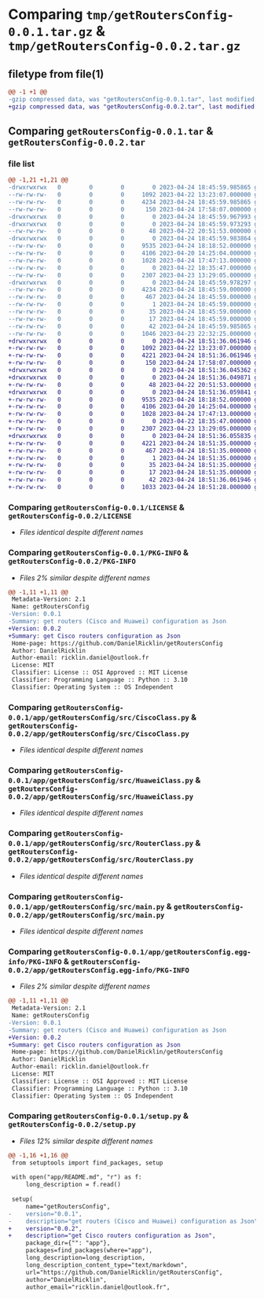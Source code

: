 # Comparing `tmp/getRoutersConfig-0.0.1.tar.gz` & `tmp/getRoutersConfig-0.0.2.tar.gz`

## filetype from file(1)

```diff
@@ -1 +1 @@
-gzip compressed data, was "getRoutersConfig-0.0.1.tar", last modified: Mon Apr 24 18:45:59 2023, max compression
+gzip compressed data, was "getRoutersConfig-0.0.2.tar", last modified: Mon Apr 24 18:51:36 2023, max compression
```

## Comparing `getRoutersConfig-0.0.1.tar` & `getRoutersConfig-0.0.2.tar`

### file list

```diff
@@ -1,21 +1,21 @@
-drwxrwxrwx   0        0        0        0 2023-04-24 18:45:59.985865 getRoutersConfig-0.0.1/
--rw-rw-rw-   0        0        0     1092 2023-04-22 13:23:07.000000 getRoutersConfig-0.0.1/LICENSE
--rw-rw-rw-   0        0        0     4234 2023-04-24 18:45:59.985865 getRoutersConfig-0.0.1/PKG-INFO
--rw-rw-rw-   0        0        0      150 2023-04-24 17:58:07.000000 getRoutersConfig-0.0.1/README.md
-drwxrwxrwx   0        0        0        0 2023-04-24 18:45:59.967993 getRoutersConfig-0.0.1/app/
-drwxrwxrwx   0        0        0        0 2023-04-24 18:45:59.973293 getRoutersConfig-0.0.1/app/getRoutersConfig/
--rw-rw-rw-   0        0        0       48 2023-04-22 20:51:53.000000 getRoutersConfig-0.0.1/app/getRoutersConfig/__init__.py
-drwxrwxrwx   0        0        0        0 2023-04-24 18:45:59.983864 getRoutersConfig-0.0.1/app/getRoutersConfig/src/
--rw-rw-rw-   0        0        0     9535 2023-04-24 18:18:52.000000 getRoutersConfig-0.0.1/app/getRoutersConfig/src/CiscoClass.py
--rw-rw-rw-   0        0        0     4106 2023-04-20 14:25:04.000000 getRoutersConfig-0.0.1/app/getRoutersConfig/src/HuaweiClass.py
--rw-rw-rw-   0        0        0     1028 2023-04-24 17:47:13.000000 getRoutersConfig-0.0.1/app/getRoutersConfig/src/RouterClass.py
--rw-rw-rw-   0        0        0        0 2023-04-22 18:35:47.000000 getRoutersConfig-0.0.1/app/getRoutersConfig/src/__init__.py
--rw-rw-rw-   0        0        0     2307 2023-04-23 13:29:05.000000 getRoutersConfig-0.0.1/app/getRoutersConfig/src/main.py
-drwxrwxrwx   0        0        0        0 2023-04-24 18:45:59.978297 getRoutersConfig-0.0.1/app/getRoutersConfig.egg-info/
--rw-rw-rw-   0        0        0     4234 2023-04-24 18:45:59.000000 getRoutersConfig-0.0.1/app/getRoutersConfig.egg-info/PKG-INFO
--rw-rw-rw-   0        0        0      467 2023-04-24 18:45:59.000000 getRoutersConfig-0.0.1/app/getRoutersConfig.egg-info/SOURCES.txt
--rw-rw-rw-   0        0        0        1 2023-04-24 18:45:59.000000 getRoutersConfig-0.0.1/app/getRoutersConfig.egg-info/dependency_links.txt
--rw-rw-rw-   0        0        0       35 2023-04-24 18:45:59.000000 getRoutersConfig-0.0.1/app/getRoutersConfig.egg-info/requires.txt
--rw-rw-rw-   0        0        0       17 2023-04-24 18:45:59.000000 getRoutersConfig-0.0.1/app/getRoutersConfig.egg-info/top_level.txt
--rw-rw-rw-   0        0        0       42 2023-04-24 18:45:59.985865 getRoutersConfig-0.0.1/setup.cfg
--rw-rw-rw-   0        0        0     1046 2023-04-23 22:32:25.000000 getRoutersConfig-0.0.1/setup.py
+drwxrwxrwx   0        0        0        0 2023-04-24 18:51:36.061946 getRoutersConfig-0.0.2/
+-rw-rw-rw-   0        0        0     1092 2023-04-22 13:23:07.000000 getRoutersConfig-0.0.2/LICENSE
+-rw-rw-rw-   0        0        0     4221 2023-04-24 18:51:36.061946 getRoutersConfig-0.0.2/PKG-INFO
+-rw-rw-rw-   0        0        0      150 2023-04-24 17:58:07.000000 getRoutersConfig-0.0.2/README.md
+drwxrwxrwx   0        0        0        0 2023-04-24 18:51:36.045362 getRoutersConfig-0.0.2/app/
+drwxrwxrwx   0        0        0        0 2023-04-24 18:51:36.049871 getRoutersConfig-0.0.2/app/getRoutersConfig/
+-rw-rw-rw-   0        0        0       48 2023-04-22 20:51:53.000000 getRoutersConfig-0.0.2/app/getRoutersConfig/__init__.py
+drwxrwxrwx   0        0        0        0 2023-04-24 18:51:36.059841 getRoutersConfig-0.0.2/app/getRoutersConfig/src/
+-rw-rw-rw-   0        0        0     9535 2023-04-24 18:18:52.000000 getRoutersConfig-0.0.2/app/getRoutersConfig/src/CiscoClass.py
+-rw-rw-rw-   0        0        0     4106 2023-04-20 14:25:04.000000 getRoutersConfig-0.0.2/app/getRoutersConfig/src/HuaweiClass.py
+-rw-rw-rw-   0        0        0     1028 2023-04-24 17:47:13.000000 getRoutersConfig-0.0.2/app/getRoutersConfig/src/RouterClass.py
+-rw-rw-rw-   0        0        0        0 2023-04-22 18:35:47.000000 getRoutersConfig-0.0.2/app/getRoutersConfig/src/__init__.py
+-rw-rw-rw-   0        0        0     2307 2023-04-23 13:29:05.000000 getRoutersConfig-0.0.2/app/getRoutersConfig/src/main.py
+drwxrwxrwx   0        0        0        0 2023-04-24 18:51:36.055835 getRoutersConfig-0.0.2/app/getRoutersConfig.egg-info/
+-rw-rw-rw-   0        0        0     4221 2023-04-24 18:51:35.000000 getRoutersConfig-0.0.2/app/getRoutersConfig.egg-info/PKG-INFO
+-rw-rw-rw-   0        0        0      467 2023-04-24 18:51:35.000000 getRoutersConfig-0.0.2/app/getRoutersConfig.egg-info/SOURCES.txt
+-rw-rw-rw-   0        0        0        1 2023-04-24 18:51:35.000000 getRoutersConfig-0.0.2/app/getRoutersConfig.egg-info/dependency_links.txt
+-rw-rw-rw-   0        0        0       35 2023-04-24 18:51:35.000000 getRoutersConfig-0.0.2/app/getRoutersConfig.egg-info/requires.txt
+-rw-rw-rw-   0        0        0       17 2023-04-24 18:51:35.000000 getRoutersConfig-0.0.2/app/getRoutersConfig.egg-info/top_level.txt
+-rw-rw-rw-   0        0        0       42 2023-04-24 18:51:36.061946 getRoutersConfig-0.0.2/setup.cfg
+-rw-rw-rw-   0        0        0     1033 2023-04-24 18:51:28.000000 getRoutersConfig-0.0.2/setup.py
```

### Comparing `getRoutersConfig-0.0.1/LICENSE` & `getRoutersConfig-0.0.2/LICENSE`

 * *Files identical despite different names*

### Comparing `getRoutersConfig-0.0.1/PKG-INFO` & `getRoutersConfig-0.0.2/PKG-INFO`

 * *Files 2% similar despite different names*

```diff
@@ -1,11 +1,11 @@
 Metadata-Version: 2.1
 Name: getRoutersConfig
-Version: 0.0.1
-Summary: get routers (Cisco and Huawei) configuration as Json
+Version: 0.0.2
+Summary: get Cisco routers configuration as Json
 Home-page: https://github.com/DanielRicklin/getRoutersConfig
 Author: DanielRicklin
 Author-email: ricklin.daniel@outlook.fr
 License: MIT
 Classifier: License :: OSI Approved :: MIT License
 Classifier: Programming Language :: Python :: 3.10
 Classifier: Operating System :: OS Independent
```

### Comparing `getRoutersConfig-0.0.1/app/getRoutersConfig/src/CiscoClass.py` & `getRoutersConfig-0.0.2/app/getRoutersConfig/src/CiscoClass.py`

 * *Files identical despite different names*

### Comparing `getRoutersConfig-0.0.1/app/getRoutersConfig/src/HuaweiClass.py` & `getRoutersConfig-0.0.2/app/getRoutersConfig/src/HuaweiClass.py`

 * *Files identical despite different names*

### Comparing `getRoutersConfig-0.0.1/app/getRoutersConfig/src/RouterClass.py` & `getRoutersConfig-0.0.2/app/getRoutersConfig/src/RouterClass.py`

 * *Files identical despite different names*

### Comparing `getRoutersConfig-0.0.1/app/getRoutersConfig/src/main.py` & `getRoutersConfig-0.0.2/app/getRoutersConfig/src/main.py`

 * *Files identical despite different names*

### Comparing `getRoutersConfig-0.0.1/app/getRoutersConfig.egg-info/PKG-INFO` & `getRoutersConfig-0.0.2/app/getRoutersConfig.egg-info/PKG-INFO`

 * *Files 2% similar despite different names*

```diff
@@ -1,11 +1,11 @@
 Metadata-Version: 2.1
 Name: getRoutersConfig
-Version: 0.0.1
-Summary: get routers (Cisco and Huawei) configuration as Json
+Version: 0.0.2
+Summary: get Cisco routers configuration as Json
 Home-page: https://github.com/DanielRicklin/getRoutersConfig
 Author: DanielRicklin
 Author-email: ricklin.daniel@outlook.fr
 License: MIT
 Classifier: License :: OSI Approved :: MIT License
 Classifier: Programming Language :: Python :: 3.10
 Classifier: Operating System :: OS Independent
```

### Comparing `getRoutersConfig-0.0.1/setup.py` & `getRoutersConfig-0.0.2/setup.py`

 * *Files 12% similar despite different names*

```diff
@@ -1,16 +1,16 @@
 from setuptools import find_packages, setup
 
 with open("app/README.md", "r") as f:
     long_description = f.read()
 
 setup(
     name="getRoutersConfig",
-    version="0.0.1",
-    description="get routers (Cisco and Huawei) configuration as Json",
+    version="0.0.2",
+    description="get Cisco routers configuration as Json",
     package_dir={"": "app"},
     packages=find_packages(where="app"),
     long_description=long_description,
     long_description_content_type="text/markdown",
     url="https://github.com/DanielRicklin/getRoutersConfig",
     author="DanielRicklin",
     author_email="ricklin.daniel@outlook.fr",
```


